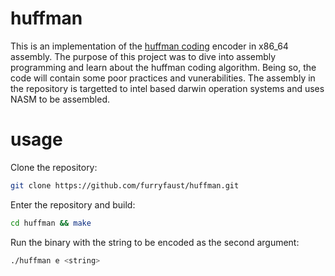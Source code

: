 # huffman
This is an implementation of the [huffman coding](https://en.wikipedia.org/wiki/Huffman_coding) encoder in x86_64 assembly. The purpose of this project was to dive into assembly programming and learn about the huffman coding algorithm. Being so, the code will contain some poor practices and vunerabilities. The assembly in the repository is targetted to intel based darwin operation systems and uses NASM to be assembled.

# usage
Clone the repository:
```bash
git clone https://github.com/furryfaust/huffman.git
```
Enter the repository and build:
```bash
cd huffman && make
```
Run the binary with the string to be encoded as the second argument:
```bash
./huffman e <string>
```
